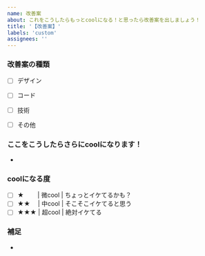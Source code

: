 ```yaml
---
name: 改善案
about: これをこうしたらもっとcoolになる！と思ったら改善案を出しましょう！
title: '【改善案】'
labels: 'custom'
assignees: ''
---
```


### 改善案の種類
<!-- issue作成”後”にチェックを入れて下さい -->
- [ ] デザイン
- [ ] コード
- [ ] 技術
- [ ] その他


### ここをこうしたらさらにcoolになります！
- 

### coolになる度
- [ ] ★ 　　| 微cool | ちょっとイケてるかも？
- [ ] ★★ 　| 中cool | そこそこイケてると思う
- [ ] ★★★ | 超cool | 絶対イケてる

### 補足
- 

